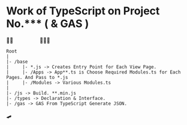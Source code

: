 # Work of TypeScript on Project No.*** ( & GAS )  
🏃💨&nbsp;&nbsp;&nbsp;&nbsp;&nbsp;&nbsp;&nbsp;&nbsp;&nbsp;&nbsp;&nbsp;&nbsp;&nbsp;&nbsp;&nbsp;&nbsp;&nbsp;&nbsp;🚶🚶🚶
```
Root
|
|- /base
|     |- *.js -> Creates Entry Point for Each View Page.
|     |- /Apps -> App**.ts is Choose Required Modules.ts for Each Pages. And Pass to *.js
|     |- /Modules -> Various Modules.ts
|
|- /js -> Build. **.min.js
|- /types -> Declaration & Interface.
|- /gas -> GAS From TypeScript Generate JSON.
```
🛹
